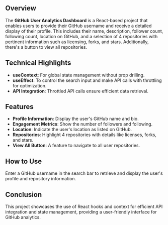 ## Overview
The **GitHub User Analytics Dashboard** is a React-based project that enables users to provide their GitHub username and receive a detailed display of their profile. This includes their name, description, follower count, following count, location on GitHub, and a selection of 4 repositories with pertinent information such as licensing, forks, and stars. Additionally, there's a button to view all repositories.

## Technical Highlights
- **useContext**: For global state management without prop drilling.
- **useEffect**: To control the search input and make API calls with throttling for optimization.
- **API Integration**: Throttled API calls ensure efficient data retrieval.

## Features
- **Profile Information**: Display the user's GitHub name and bio.
- **Engagement Metrics**: Show the number of followers and following.
- **Location**: Indicate the user's location as listed on GitHub.
- **Repositories**: Highlight 4 repositories with details like licenses, forks, and stars.
- **View All Button**: A feature to navigate to all user repositories.

## How to Use
Enter a GitHub username in the search bar to retrieve and display the user's profile and repository information.

## Conclusion
This project showcases the use of React hooks and context for efficient API integration and state management, providing a user-friendly interface for GitHub analytics.
